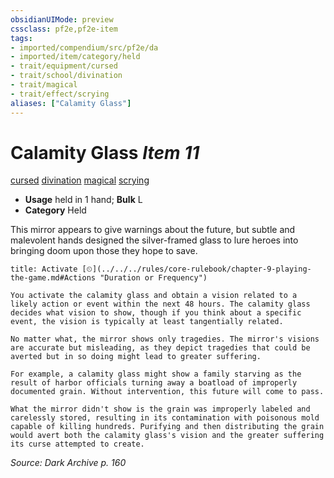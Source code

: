 ```yaml
---
obsidianUIMode: preview
cssclass: pf2e,pf2e-item
tags:
- imported/compendium/src/pf2e/da
- imported/item/category/held
- trait/equipment/cursed
- trait/school/divination
- trait/magical
- trait/effect/scrying
aliases: ["Calamity Glass"]
---
```

# Calamity Glass *Item 11*  
[cursed](cursed-gmg.md)  [divination](divination.md)  [magical](magical.md)  [scrying](rules/traits/scrying.md)  

- **Usage** held in 1 hand; **Bulk** L
- **Category** Held

This mirror appears to give warnings about the future, but subtle and malevolent hands designed the silver-framed glass to lure heroes into bringing doom upon those they hope to save.

```ad-embed-ability
title: Activate [⏲](../../../rules/core-rulebook/chapter-9-playing-the-game.md#Actions "Duration or Frequency")

You activate the calamity glass and obtain a vision related to a likely action or event within the next 48 hours. The calamity glass decides what vision to show, though if you think about a specific event, the vision is typically at least tangentially related.

No matter what, the mirror shows only tragedies. The mirror's visions are accurate but misleading, as they depict tragedies that could be averted but in so doing might lead to greater suffering.

For example, a calamity glass might show a family starving as the result of harbor officials turning away a boatload of improperly documented grain. Without intervention, this future will come to pass.

What the mirror didn't show is the grain was improperly labeled and carelessly stored, resulting in its contamination with poisonous mold capable of killing hundreds. Purifying and then distributing the grain would avert both the calamity glass's vision and the greater suffering its curse attempted to create.
```

*Source: Dark Archive p. 160*

